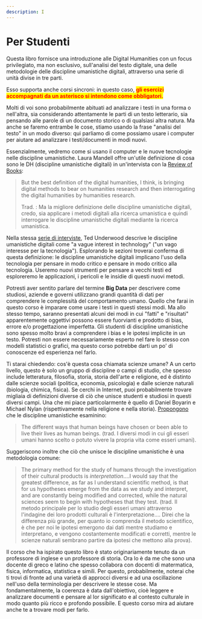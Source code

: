 ```yaml
---
description: I
---
```


# Per Studenti

Questa libro fornisce una  introduzione  alle Digital Humanities con un focus privilegiato, ma non esclusivo, sull'analisi del testo digitale, una delle metodologie delle discipline umanistiche digitali,  attraverso una serie di unità divise in tre parti.&#x20;

Esso supporta anche corsi sincroni: in questo caso, <mark style="color:red;">**gli esercizi accompagnati da un asterisco si intendono come obbligatori.**</mark>

Molti di voi sono probabilmente abituati ad analizzare i testi in una forma o nell'altra, sia considerando attentamente le parti di un testo letterario, sia pensando alle parole di un documento storico o di qualsiasi altra natura. Ma anche se faremo entrambe le cose, stiamo usando la frase "analisi del testo" in un modo diverso: qui parliamo di come possiamo usare i computer per aiutare ad analizzare i testi/documenti in modi nuovi.

Essenzialmente, vedremo come si usano il computer e le nuove tecnologie nelle discipline umanistiche. Laura Mandell offre un'utile definizione di cosa sono le DH (discipline umanistiche digitali) in un'intervista con la [Review of Books](https://lareviewofbooks.org/article/digital-humanities-interview-laura-mandell/):

> But the best definition of the digital humanities, I think, is bringing digital methods to bear on humanities research and then interrogating the digital humanities by humanities research.
>
> Trad. : Ma la migliore definizione delle discipline umanistiche digitali, credo, sia applicare i metodi digitali alla ricerca umanistica e quindi interrogare le discipline umanistiche digitali mediante la ricerca umanistica.

Nella stessa [serie di interviste](https://lareviewofbooks.org/article/digital-humanities-interview-ted-underwood/), Ted Underwood descrive le discipline umanistiche digitali come "a vague interest in technology" ("un vago interesse per la tecnologia"). Esplorando le sezioni troverai conferma di questa  definizione: le discipline umanistiche digitali implicano l'uso della tecnologia per pensare in modo critico e pensare in modo critico alla tecnologia. Useremo nuovi strumenti per pensare a vecchi testi ed esploreremo le applicazioni, i pericoli e le insidie di questi nuovi metodi.

Potresti aver sentito parlare del termine **Big Data** per descrivere come studiosi, aziende e governi utilizzano grandi quantità di dati per comprendere le complessità del comportamento umano. Quello che farai in questo corso è imparare come usare i testi in questi stessi modi. Ma allo stesso tempo, saranno presentati alcuni dei modi in cui "fatti" e "risultati" apparentemente oggettivi possono essere fuorvianti e prodotto di bias, errore e/o progettazione imperfetta. Gli studenti di discipline umanistiche sono spesso molto bravi a comprendere i bias e le ipotesi implicite in un testo. Potresti non essere necessariamente esperto nel fare lo stesso con modelli statistici o grafici, ma questo corso potrebbe darti un po' di conoscenze ed esperienza nel farlo.&#x20;

Ti starai chiedendo: cos'è questa cosa chiamata scienze umane? A un certo livello, questo è solo un gruppo di discipline o campi di studio, che spesso include letteratura, filosofia, storia, storia dell'arte e religione, ed è distinto dalle scienze sociali (politica, economia, psicologia) e dalle scienze naturali (biologia, chimica, fisica). Se cerchi in Internet, puoi probabilmente trovare migliaia di definizioni diverse di ciò che unisce studenti e studiosi in questi diversi campi. Una che mi piace particolarmente è quello di Daniel Boyarin e Michael Nylan (rispettivamente nella religione e nella storia). [Propongono](https://www.npr.org/sections/13.7/2015/10/26/452003593/the-humanities-what-s-the-big-idea?t=1645126932083) che le discipline umanistiche esaminino:

> The different ways that human beings have chosen or been able to live their lives as human beings. (trad. I diversi modi in cui gli esseri umani hanno scelto o potuto vivere la propria vita come esseri umani).

Suggeriscono inoltre che ciò che unisce le discipline umanistiche è una metodologia comune:

> The primary method for the study of humans through the investigation of their cultural products is _interpretation_....I would say that the greatest difference, as far as I understand scientific method, is that for us hypotheses emerge from the data as we study and interpret, and are constantly being modified and corrected, while the natural sciences seem to begin with hypotheses that they test. (trad. Il metodo principale per lo studio degli esseri umani attraverso l'indagine dei loro prodotti culturali è l'interpretazione.... Direi che la differenza più grande, per quanto io comprenda il metodo scientifico, è che per noi le ipotesi emergono dai dati mentre studiamo e interpretano, e vengono costantemente modificati e corretti, mentre le scienze naturali sembrano partire da ipotesi che mettono alla prova).

Il corso che ha ispirato questo  libro è stato originariamente tenuto da un professore di inglese e un professore di storia. Ora lo è da me che sono una docente di greco e latino che spesso  collabora con docenti di matermatica, fisica, informatica, statistica e simili. Per questo, probabilmente, noterai che ti trovi di fronte ad una varietà di approcci diversi e ad una oscillazione nell'uso della terminologia  per descrivere le stesse cose. Ma fondamentalmente, la coerenza è data dall'obiettivo, cioè leggere e analizzare documenti e pensare al lor significato e al contesto culturale in modo quanto più ricco e profondo possibile. E questo corso mira ad aiutare anche te a trovare modi per farlo.

